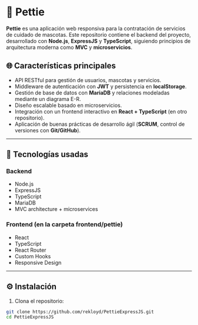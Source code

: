 # 🐾 Pettie
**Pettie** es una aplicación web responsiva para la contratación de servicios de cuidado de mascotas. Este repositorio contiene el backend del proyecto, desarrollado con **Node.js**, **ExpressJS** y **TypeScript**, siguiendo principios de arquitectura moderna como **MVC** y **microservicios**.

## 🌐 Características principales

- API RESTful para gestión de usuarios, mascotas y servicios.
- Middleware de autenticación con **JWT** y persistencia en **localStorage**.
- Gestión de base de datos con **MariaDB** y relaciones modeladas mediante un diagrama E-R.
- Diseño escalable basado en microservicios.
- Integración con un frontend interactivo en **React + TypeScript** (en otro repositorio).
- Aplicación de buenas prácticas de desarrollo ágil (**SCRUM**, control de versiones con **Git/GitHub**).

---

## 🧰 Tecnologías usadas

### Backend
- Node.js
- ExpressJS
- TypeScript
- MariaDB
- MVC architecture + microservices

### Frontend (en la carpeta frontend/pettie)
- React
- TypeScript
- React Router
- Custom Hooks
- Responsive Design

---

## ⚙️ Instalación

1. Clona el repositorio:

```bash
git clone https://github.com/rekloyd/PettieExpressJS.git
cd PettieExpressJS

